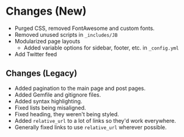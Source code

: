 # Changes (New)

- Purged CSS, removed FontAwesome and custom fonts.
- Removed unused scripts in `_includes/JB`
- Modularized page layouts
  - Added variable options for sidebar, footer, etc. in `_config.yml`
- Add Twitter feed

## Changes (Legacy)

- Added pagination to the main page and post pages.
- Added Gemfile and gitignore files.
- Added syntax highlighting.
- Fixed lists being misaligned.
- Fixed heading, they weren't being styled.
- Added `relative_url` to a lot of links so they'd work everywhere.
- Generally fixed links to use `relative_url` wherever possible.
